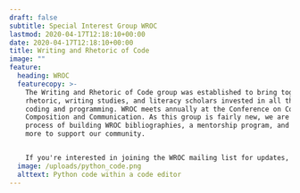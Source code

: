 ```yaml
---
draft: false
subtitle: Special Interest Group WROC
lastmod: 2020-04-17T12:18:10+00:00
date: 2020-04-17T12:18:10+00:00
title: Writing and Rhetoric of Code
image: ""
feature:
  heading: WROC
  featurecopy: >-
    The Writing and Rhetoric of Code group was established to bring together
    rhetoric, writing studies, and literacy scholars invested in all things
    coding and programming. WROC meets annually at the Conference on College
    Composition and Communication. As this group is fairly new, we are in the
    process of building WROC bibliographies, a mentorship program, and so much
    more to support our community. 


    If you're interested in joining the WROC mailing list for updates, please contact the Communications Officer: Cara Marta Messina at cmessina@jsu.edu
  image: /uploads/python_code.png
  alttext: Python code within a code editor
---
```

